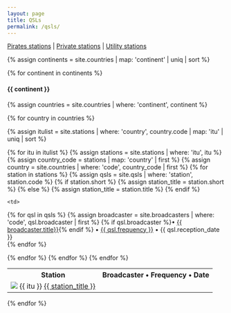 ```yaml
---
layout: page
title: QSLs
permalink: /qsls/
---
```


<p><a href="/pirates/">Pirates stations</a> | <a href="/private/">Private stations</a> | <a href="/utility">Utility stations</a></p>

{% assign continents = site.countries | map: 'continent' | uniq | sort %}

{% for continent in continents %}

<h4>{{ continent }}</h4>

{% assign countries = site.countries | where: 'continent', continent %}

<table>
<tr>
    <th>Station</th>
    <th>Broadcaster &bullet; Frequency &bullet; Date</th>
</tr>

{% for country in countries %} 

{% assign itulist = site.stations | where: 'country', country.code | map: 'itu' | uniq | sort %}

{% for itu in itulist %}
    {% assign stations = site.stations | where: 'itu', itu %}
    {% assign country_code = stations | map: 'country' | first %}
    {% assign country = site.countries | where: 'code', country_code | first %}
{% for station in stations %}
    {% assign qsls = site.qsls | where: 'station', station.code %}
    {% if station.short %}
        {% assign station_title = station.short %}
    {% else %}
        {% assign station_title = station.title %}
    {% endif %}

<tr>
    <td>
        <img class="flag" src="{{ country.flag }}"/>
        {{ itu }}
        <a href="{{ station.url }}">{{ station_title }}</a>
    </td>

    <td>
{% for qsl in qsls %}
    {% assign broadcaster = site.broadcasters | where: 'code', qsl.broadcaster | first %}
    {% if qsl.broadcaster %}&bullet; <a href="{{ broadcaster.url }}">{{ broadcaster.title}}</a>{% endif %}
    &bullet; <a href="{{ qsl.url }}">{{ qsl.frequency }}</a>
    &bullet; {{ qsl.reception_date }}<br/>
{% endfor %}
    </td>

</tr>
{% endfor %}
{% endfor %}
{% endfor %}

</table>

{% endfor %}
